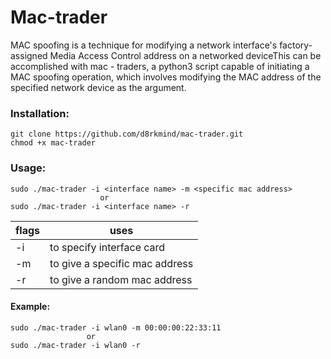 # Mac-trader

MAC spoofing is a technique for modifying a network interface's factory-assigned Media Access Control address on a networked deviceThis can be accomplished with mac - traders, a python3 script capable of initiating a MAC spoofing operation, which involves modifying the MAC address of the specified  network device as the argument.

### Installation:

```
git clone https://github.com/d8rkmind/mac-trader.git
chmod +x mac-trader
```
### Usage:
```
sudo ./mac-trader -i <interface name> -m <specific mac address>
                    or
sudo ./mac-trader -i <interface name> -r
```
flags | uses
------|-----
-i|to specify interface card
-m|to give a specific mac address 
-r|to give a random mac address


#### Example:
```
sudo ./mac-trader -i wlan0 -m 00:00:00:22:33:11
                 or
sudo ./mac-trader -i wlan0 -r
```

 
 
